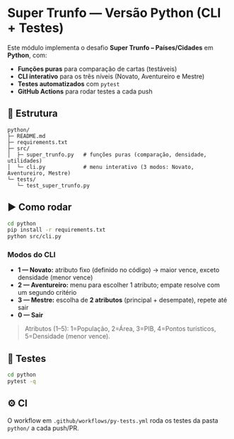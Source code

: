 # Super Trunfo — Versão Python (CLI + Testes)

Este módulo implementa o desafio **Super Trunfo – Países/Cidades** em **Python**, com:
- **Funções puras** para comparação de cartas (testáveis)
- **CLI interativo** para os três níveis (Novato, Aventureiro e Mestre)
- **Testes automatizados** com `pytest`
- **GitHub Actions** para rodar testes a cada push

## 📂 Estrutura
```
python/
├─ README.md
├─ requirements.txt
├─ src/
│  ├─ super_trunfo.py   # funções puras (comparação, densidade, utilidades)
│  └─ cli.py            # menu interativo (3 modos: Novato, Aventureiro, Mestre)
└─ tests/
   └─ test_super_trunfo.py
```

## ▶️ Como rodar
```bash
cd python
pip install -r requirements.txt
python src/cli.py
```

### Modos do CLI
- **1 — Novato:** atributo fixo (definido no código) → maior vence, exceto densidade (menor vence)
- **2 — Aventureiro:** menu para escolher 1 atributo; empate resolve com um segundo critério
- **3 — Mestre:** escolha de **2 atributos** (principal + desempate), repete até sair
- **0 — Sair**

> Atributos (1–5): 1=População, 2=Área, 3=PIB, 4=Pontos turísticos, 5=Densidade (menor vence).

## 🧪 Testes
```bash
cd python
pytest -q
```

## ⚙️ CI
O workflow em `.github/workflows/py-tests.yml` roda os testes da pasta `python/` a cada push/PR.
